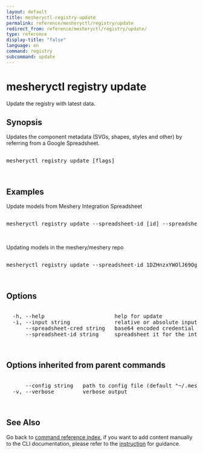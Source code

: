 ```yaml
---
layout: default
title: mesheryctl-registry-update
permalink: reference/mesheryctl/registry/update
redirect_from: reference/mesheryctl/registry/update/
type: reference
display-title: "false"
language: en
command: registry
subcommand: update
---
```


# mesheryctl registry update

Update the registry with latest data.

## Synopsis

Updates the component metadata (SVGs, shapes, styles and other) by referring from a Google Spreadsheet.
<pre class='codeblock-pre'>
<div class='codeblock'>
mesheryctl registry update [flags]

</div>
</pre> 

## Examples

Update models from Meshery Integration Spreadsheet
<pre class='codeblock-pre'>
<div class='codeblock'>
mesheryctl registry update --spreadsheet-id [id] --spreadsheet-cred [base64 encoded spreadsheet credential] -i [path to the directory containing models].

</div>
</pre> 

Updating models in the meshery/meshery repo
<pre class='codeblock-pre'>
<div class='codeblock'>
mesheryctl registry update --spreadsheet-id 1DZHnzxYWOlJ69Oguz4LkRVTFM79kC2tuvdwizOJmeMw --spreadsheet-cred $CRED

</div>
</pre> 

## Options

<pre class='codeblock-pre'>
<div class='codeblock'>
  -h, --help                      help for update
  -i, --input string              relative or absolute input path to the models directory (default "../server/meshmodel")
      --spreadsheet-cred string   base64 encoded credential to download the spreadsheet
      --spreadsheet-id string     spreadsheet it for the integration spreadsheet

</div>
</pre>

## Options inherited from parent commands

<pre class='codeblock-pre'>
<div class='codeblock'>
      --config string   path to config file (default "~/.meshery/config.yaml")
  -v, --verbose         verbose output

</div>
</pre>

## See Also

Go back to [command reference index](/reference/mesheryctl/), if you want to add content manually to the CLI documentation, please refer to the [instruction](/project/contributing/contributing-cli#preserving-manually-added-documentation) for guidance.
